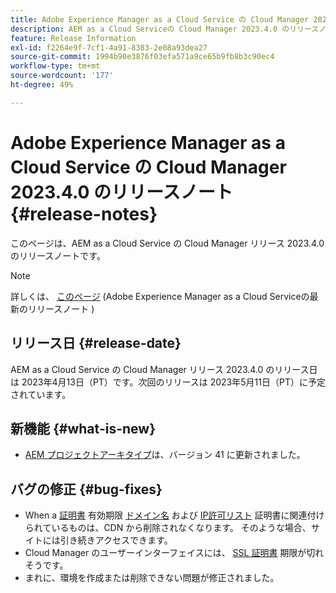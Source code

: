 ```yaml
---
title: Adobe Experience Manager as a Cloud Service の Cloud Manager 2023.4.0 のリリースノート
description: AEM as a Cloud Serviceの Cloud Manager 2023.4.0 のリリースノート。
feature: Release Information
exl-id: f2264e9f-7cf1-4a91-8383-2e08a93dea27
source-git-commit: 1994b90e3876f03efa571a9ce65b9fb8b3c90ec4
workflow-type: tm+mt
source-wordcount: '177'
ht-degree: 49%

---
```


# Adobe Experience Manager as a Cloud Service の Cloud Manager 2023.4.0 のリリースノート {#release-notes}

このページは、AEM as a Cloud Service の Cloud Manager リリース 2023.4.0 のリリースノートです。

>[!NOTE]
>
>詳しくは、 [このページ](/help/release-notes/release-notes-cloud/release-notes-current.md) (Adobe Experience Manager as a Cloud Serviceの最新のリリースノート )

## リリース日 {#release-date}

AEM as a Cloud Service の Cloud Manager リリース 2023.4.0 のリリース日は 2023年4月13日（PT）です。次回のリリースは 2023年5月11日（PT）に予定されています。

## 新機能 {#what-is-new}

* [AEM プロジェクトアーキタイプ](https://experienceleague.adobe.com/docs/experience-manager-core-components/using/developing/archetype/overview.html?lang=ja)は、バージョン 41 に更新されました。

## バグの修正 {#bug-fixes}

* When a [証明書](/help/implementing/cloud-manager/managing-ssl-certifications/introduction.md) 有効期限 [ドメイン名](/help/implementing/cloud-manager/custom-domain-names/introduction.md) および [IP許可リスト](/help/implementing/cloud-manager/ip-allow-lists/introduction.md) 証明書に関連付けられているものは、CDN から削除されなくなります。 そのような場合、サイトには引き続きアクセスできます。
* Cloud Manager のユーザーインターフェイスには、 [SSL 証明書](/help/implementing/cloud-manager/managing-ssl-certifications/introduction.md) 期限が切れそうです。
* まれに、環境を作成または削除できない問題が修正されました。
